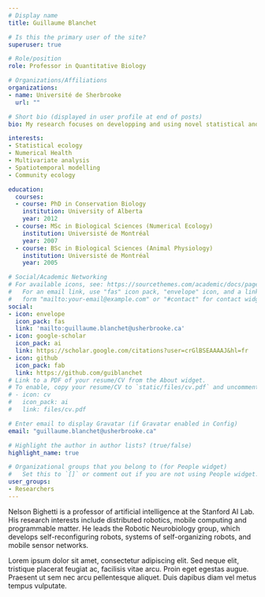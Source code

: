 ```yaml
---
# Display name
title: Guillaume Blanchet

# Is this the primary user of the site?
superuser: true

# Role/position
role: Professor in Quantitative Biology

# Organizations/Affiliations
organizations:
- name: Université de Sherbrooke
  url: ""

# Short bio (displayed in user profile at end of posts)
bio: My research focuses on developping and using novel statistical and mathematical models to better described, understand and predict the ecological and health systems.

interests:
- Statistical ecology
- Numerical Health
- Multivariate analysis
- Spatiotemporal modelling
- Community ecology

education:
  courses:
  - course: PhD in Conservation Biology
    institution: University of Alberta
    year: 2012
  - course: MSc in Biological Sciences (Numerical Ecology)
    institution: Universisté de Montréal
    year: 2007
  - course: BSc in Biological Sciences (Animal Physiology)
    institution: Universisté de Montréal
    year: 2005

# Social/Academic Networking
# For available icons, see: https://sourcethemes.com/academic/docs/page-builder/#icons
#   For an email link, use "fas" icon pack, "envelope" icon, and a link in the
#   form "mailto:your-email@example.com" or "#contact" for contact widget.
social:
- icon: envelope
  icon_pack: fas
  link: 'mailto:guillaume.blanchet@usherbrooke.ca'
- icon: google-scholar
  icon_pack: ai
  link: https://scholar.google.com/citations?user=crGlBSEAAAAJ&hl=fr
- icon: github
  icon_pack: fab
  link: https://github.com/guiblanchet
# Link to a PDF of your resume/CV from the About widget.
# To enable, copy your resume/CV to `static/files/cv.pdf` and uncomment the lines below.
# - icon: cv
#   icon_pack: ai
#   link: files/cv.pdf

# Enter email to display Gravatar (if Gravatar enabled in Config)
email: "guillaume.blanchet@usherbrooke.ca"

# Highlight the author in author lists? (true/false)
highlight_name: true

# Organizational groups that you belong to (for People widget)
#   Set this to `[]` or comment out if you are not using People widget.
user_groups:
- Researchers
---
```


Nelson Bighetti is a professor of artificial intelligence at the Stanford AI Lab. His research interests include distributed robotics, mobile computing and programmable matter. He leads the Robotic Neurobiology group, which develops self-reconfiguring robots, systems of self-organizing robots, and mobile sensor networks.

Lorem ipsum dolor sit amet, consectetur adipiscing elit. Sed neque elit, tristique placerat feugiat ac, facilisis vitae arcu. Proin eget egestas augue. Praesent ut sem nec arcu pellentesque aliquet. Duis dapibus diam vel metus tempus vulputate.
